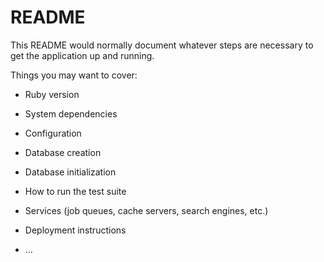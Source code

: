 # README

This README would normally document whatever steps are necessary to get the
application up and running.

Things you may want to cover:

* Ruby version

* System dependencies

* Configuration

* Database creation

* Database initialization

* How to run the test suite

* Services (job queues, cache servers, search engines, etc.)

* Deployment instructions

* ...

<!-- 

- Apppintment class
    - allowed before registered as Patient
    - nested forms & attributes (choose provider from collection)
- SOAP#create
    - pre-populate from Appointment class
- Patient#create (as Provider)
    - pre-populate from Appointment class

* bootstrap?
* pull birthday and gender from Google OAuth
* prevent OAuth users from intercepting other patients' accounts
* breadcrumbs
* prevent password params from being logged

<%= f.submit, data: {confirm: "Does everything look accurate? You cannot change your information once your account has been created."} %>
<%= f.submit, data: {confirm: "Are you sure you want to save these changes?"} %>

 -->